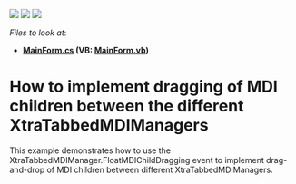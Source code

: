 <!-- default badges list -->
![](https://img.shields.io/endpoint?url=https://codecentral.devexpress.com/api/v1/VersionRange/128617079/10.2.3%2B)
[![](https://img.shields.io/badge/Open_in_DevExpress_Support_Center-FF7200?style=flat-square&logo=DevExpress&logoColor=white)](https://supportcenter.devexpress.com/ticket/details/E2776)
[![](https://img.shields.io/badge/📖_How_to_use_DevExpress_Examples-e9f6fc?style=flat-square)](https://docs.devexpress.com/GeneralInformation/403183)
<!-- default badges end -->
<!-- default file list -->
*Files to look at*:

* **[MainForm.cs](./CS/TabbedMDIApp/MainForm.cs) (VB: [MainForm.vb](./VB/TabbedMDIApp/MainForm.vb))**
<!-- default file list end -->
# How to implement dragging of MDI children between the different XtraTabbedMDIManagers


<p>This example demonstrates how to use the XtraTabbedMDIManager.FloatMDIChildDragging event to implement drag-and-drop of MDI children between different XtraTabbedMDIManagers.</p>

<br/>


